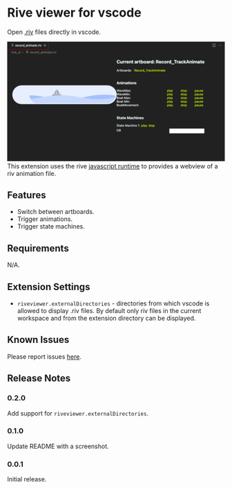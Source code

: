 # Rive viewer for vscode

Open [.riv](https://rive.app/) files directly in vscode.

![screenshot](https://raw.githubusercontent.com/ronba/vscode-rive-viewer/main/screenshot.png)
This extension uses the rive [javascript runtime](https://github.com/rive-app/rive-wasm) to provides a webview of a riv animation file.

## Features

- Switch between artboards.
- Trigger animations.
- Trigger state machines.

## Requirements

N/A.

## Extension Settings

- `riveviewer.externalDirectories` - directories from which vscode is allowed to display .riv files.
  By default only riv files in the current workspace and from the extension directory can be displayed.

## Known Issues

Please report issues [here](https://github.com/ronba/vscode-rive-viewer).

## Release Notes

### 0.2.0

Add support for `riveviewer.externalDirectories`.

### 0.1.0

Update README with a screenshot.

### 0.0.1

Initial release.
